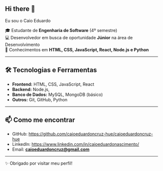 ## Hi there 👋

Eu sou o Caio Eduardo

🎓 Estudante de **Engenharia de Software** (4º semestre)  
💻 Desenvolvedor em busca de oportunidade **Júnior** na área de Desenvolvimento          
🚀 Conhecimentos em **HTML, CSS, JavaScript, React, Node.js e Python**  

---

## 🛠️ Tecnologias e Ferramentas

- **Frontend:** HTML, CSS, JavaScript, React  
- **Backend:** Node.js,  
- **Banco de Dados:** MySQL, MongoDB (básico)  
- **Outros:** Git, GitHub, Python  

---

## 📫 Como me encontrar

- GitHub:  https://github.com/caioeduardoncruz-hue/caioeduardoncruz-hue
- LinkedIn:  https://www.linkedin.com/in/caioeduardonascimento/
- Email: **caioeduardoncruz@gmail.com**  

---
✨ Obrigado por visitar meu perfil!  
